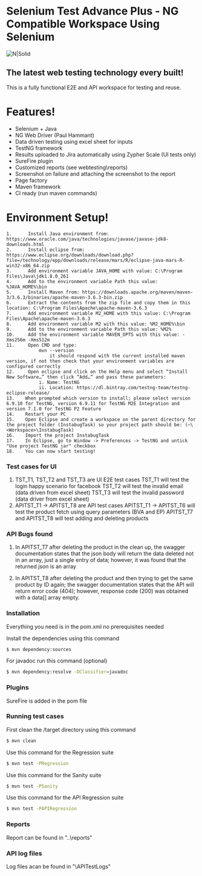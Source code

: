# Selenium Test Advance Plus - NG Compatible Workspace Using Selenium

![N|Solid](https://www.selenium.dev/images/selenium_logo_large.png)

## The latest web testing technology every built!

This is a fully functional E2E and API workspace for testing and reuse.

# Features!

  - Selenium + Java
  - NG Web Driver (Paul Hammant)
  - Data driven testing using excel sheet for inputs
  - TestNG framework
  - Results uploaded to Jira automatically using Zypher Scale (UI tests only)
  - SureFire plugin
  - Customized reports (see webtesting\reports)
  - Screenshot on failure and attaching the screenshot to the report
  - Page factory
  - Maven framework
  - CI ready (run maven commands)
  
# Environment Setup!
  
	1.      Install Java environment from: https://www.oracle.com/java/technologies/javase/javase-jdk8-downloads.html
	2.      Install eclipse from: https://www.eclipse.org/downloads/download.php?file=/technology/epp/downloads/release/mars/R/eclipse-java-mars-R-win32-x86_64.zip
	3.      Add environment variable JAVA_HOME with value: C:\Program Files\Java\jdk1.8.0_261
	4.      Add to the environment variable Path this value: %JAVA_HOME%\bin
	5.      Install Maven from: https://downloads.apache.org/maven/maven-3/3.6.3/binaries/apache-maven-3.6.3-bin.zip
	6.      Extract the contents from the zip file and copy them in this location: C:\Program Files\Apache\apache-maven-3.6.3
	7.      Add environment variable M2_HOME with this value: C:\Program Files\Apache\apache-maven-3.6.3
	8.      Add environment variable M2 with this value: %M2_HOME%\bin
	9.      Add to the environment variable Path this value: %M2%
	10.     Add the environment variable MAVEN_OPTS with this value: -Xms256m -Xms512m
	11.     Open CMD and type:
			    mvn --version 
			        it should respond with the current installed maven version, if not then check that your environment variables are configured correctly
	12.     Open eclipse and click on the Help menu and select “Install New Software…” then click “Add…” and pass these parameters:
                i. Name: TestNG
                ii. Location: https://dl.bintray.com/testng-team/testng-eclipse-release/
	13.    When prompted which version to install; please select version 6.9.10 for TestNG, version 6.9.11 for TestNG M2E Integration and version 7.1.0 for TestNG P2 Feature
	14.    Restart your PC
	15.    Open Eclipse and create a workspace on the parent directory for the project folder (InstabugTask) so your project path should be: (~\<Workspace>\InstabugTask)
	16.    Import the project InstabugTask
	17.    In Eclipse, go to Window -> Preferences -> TestNG and untick "Use project TestNG jar" checkbox
	18.    You can now start testing!

### Test cases for UI

1) TST_T1, TST_T2 and TST_T3 are UI E2E test cases
    TST_T1 will test the login happy scenario for facebook
    TST_T2 will test the invalid email (data driven from excel sheet)
    TST_T3 will test the invalid password (data driver from excel sheet)
2) APITST_T1 -> APITST_T8 are API test cases
    APITST_T1 -> APITST_T6 will test the product fetch using query parameters (BVA and EP)
    APITST_T7 and APITST_T8 will test adding and deleting products
    
### API Bugs found

1) In APITST_T7 after deleting the product in the clean up, the swagger documentation states that the json body will return the data deleted not in an array, just a single entry of data; however, it was found that the returned json is an array

2) In APITST_T8 after deleting the product and then trying to get the same product by ID again; the swagger documentation states that the API will return error code (404); however, response code (200) was obtained with a data[] array empty.
	      

### Installation

Everything you need is in the pom.xml no prerequisites needed

Install the dependencies using this command

```sh
$ mvn dependency:sources
```

For javadoc run this command (optional)

```sh
$ mvn dependency:resolve -DClassifier=javadoc
```

### Plugins

SureFire is added in the pom file


### Running test cases

First clean the /target directory using this command
```sh
$ mvn clean
```

Use this command for the Regression suite
```sh
$ mvn test -PRegression
```

Use this command for the Sanity suite
```sh
$ mvn test -PSanity
```

Use this command for the API Regression suite
```sh
$ mvn test -PAPIRegression
```

### Reports
Report can be found in "..\reports"

### API log files
Log files acan be found in "\APITestLogs"

